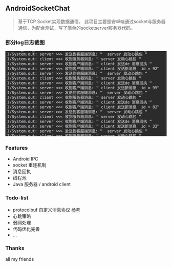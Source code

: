 ## AndroidSocketChat
> 基于TCP Socket实现数据通信。 此项目主要是安卓端通过socket与服务器通信，为配合测试，写了简单的socketserver服务器代码。

### 部分log日志截图

![01](./art/log1.png)

### Features

- Android IPC
- socket 重连机制
- 消息回执
- 线程池
- Java 服务器 / android client


### Todo-list

- protocolbuf 自定义消息协议 [参考](http://blog.csdn.net/briblue/article/details/53187780)
- 心跳策略
- 弱网处理
- 代码优化完善
- ...

### Thanks
all my friends

